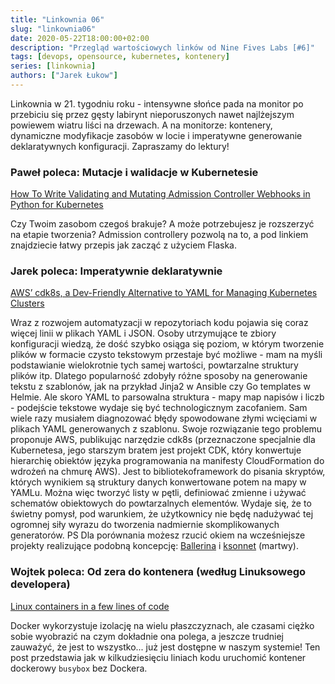 ```yaml
---
title: "Linkownia 06"
slug: "linkownia06"
date: 2020-05-22T18:00:00+02:00
description: "Przegląd wartościowych linków od Nine Fives Labs [#6]"
tags: [devops, opensource, kubernetes, kontenery]
series: [linkownia]
authors: ["Jarek Łukow"]
---
```


Linkownia w 21. tygodniu roku - intensywne słońce pada na monitor po przebiciu się przez gęsty labirynt nieporuszonych nawet najlżejszym powiewem wiatru liści na drzewach. A na monitorze: kontenery, dynamiczne modyfikacje zasobów w locie i imperatywne generowanie deklaratywnych konfiguracji. Zapraszamy do lektury!
<!--more-->

### Paweł poleca: Mutacje i walidacje w Kubernetesie

[How To Write Validating and Mutating Admission Controller Webhooks in Python for Kubernetes](https://medium.com/analytics-vidhya/how-to-write-validating-and-mutating-admission-controller-webhooks-in-python-for-kubernetes-1e27862cb798)

Czy Twoim zasobom czegoś brakuje? A może potrzebujesz je rozszerzyć na etapie tworzenia? Admission controllery pozwolą na to, a pod linkiem znajdziecie łatwy przepis jak zacząć z użyciem Flaska.

### Jarek poleca: Imperatywnie deklaratywnie

[AWS’ cdk8s, a Dev-Friendly Alternative to YAML for Managing Kubernetes Clusters]([https://thenewstack.io/aws-cdk8s-a-dev-friendly-alternative-to-yaml-for-managing-kubernetes-clusters/](https://thenewstack.io/aws-cdk8s-a-dev-friendly-alternative-to-yaml-for-managing-kubernetes-clusters/))

Wraz z rozwojem automatyzacji w repozytoriach kodu pojawia się coraz więcej linii w plikach YAML i JSON.
Osoby utrzymujące te zbiory konfiguracji wiedzą, że dość szybko osiąga się poziom, w którym tworzenie plików w formacie czysto tekstowym przestaje być możliwe - mam na myśli podstawianie wielokrotnie tych samej wartości, powtarzalne struktury plików itp.
Dlatego popularność zdobyły różne sposoby na generowanie tekstu z szablonów, jak na przykład Jinja2 w Ansible czy Go templates w Helmie.
Ale skoro YAML to parsowalna struktura - mapy map napisów i liczb - podejście tekstowe wydaje się być technologicznym zacofaniem.
Sam wiele razy musiałem diagnozować błędy spowodowane złymi wcięciami w plikach YAML generowanych z szablonu.
Swoje rozwiązanie tego problemu proponuje AWS, publikując narzędzie cdk8s (przeznaczone specjalnie dla Kubernetesa, jego starszym bratem jest projekt CDK, który konwertuje hierarchię obiektów języka programowania na manifesty CloudFormation do wdrożeń na chmurę AWS).
Jest to bibliotekoframework do pisania skryptów, których wynikiem są struktury danych konwertowane potem na mapy w YAMLu.
Można więc tworzyć listy w pętli, definiować zmienne i używać schematów obiektowych do powtarzalnych elementów.
Wydaje się, że to świetny pomysł, pod warunkiem, że użytkownicy nie będę nadużywać tej ogromnej siły wyrazu do tworzenia nadmiernie skomplikowanych generatorów.
PS Dla porównania możesz rzucić okiem na wcześniejsze projekty realizujące podobną koncepcję: [Ballerina]([https://ballerina.io/](https://ballerina.io/)) i [ksonnet]([https://github.com/ksonnet/ksonnet/blob/master/docs/concepts.md](https://github.com/ksonnet/ksonnet/blob/master/docs/concepts.md)) (martwy).

### Wojtek poleca: Od zera do kontenera (według Linuksowego developera)

[Linux containers in a few lines of code](https://zserge.com/posts/containers/)

Docker wykorzystuje izolację na wielu płaszczyznach, ale czasami ciężko sobie wyobrazić na czym dokładnie ona polega, a jeszcze trudniej zauważyć, że jest to wszystko... już jest dostępne w naszym systemie!
Ten post przedstawia jak w kilkudziesięciu liniach kodu uruchomić kontener dockerowy `busybox` bez Dockera.
